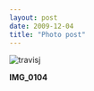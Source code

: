 ```yaml
---
layout: post
date: 2009-12-04
title: "Photo post"
---
```

![travisj](/images/352a0ba3f1ada34fb6db564a26818a0ebc5e83a06d77c4571e03581c364d58f2.jpg)

<b>IMG_0104</b>